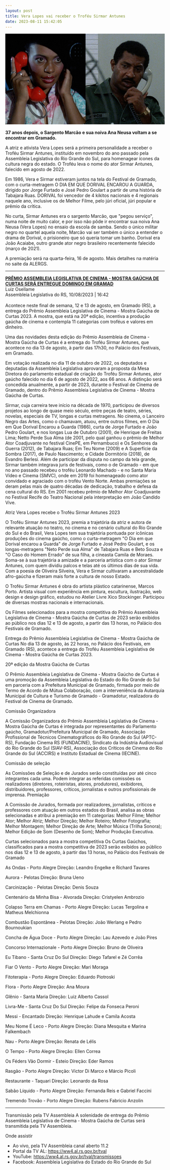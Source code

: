 ```yaml
---
layout: post
title: Vera Lopes vai receber o Troféu Sirmar Antunes
date: 2023-08-11 15:42:05
---
```

![](/uploads/sarg-ananeusa.jpg)

**37 anos depois, o Sargento Marcão e sua noiva Ana Neusa voltam a se encontrar em Gramado.**

A atriz e ativista Vera Lopes será a primeira personalidade a receber o Troféu Sirmar Antunes, instituído em novembro do ano passado pela Assembleia Legislativa do Rio Grande do Sul, para homenagear ícones da cultura negra do estado. O Troféu leva o nome do ator Sirmar Antunes, falecido em agosto de 2022.

Em 1986, Vera e Sirmar estiveram juntos na tela do Festival de Gramado, com o curta-metragem O DIA EM QUE DORIVAL ENCAROU A GUARDA, dirigido por Jorge Furtado e José Pedro Goulart a partir de uma história de Tabajara Ruas. DORIVAL foi vencedor de 4 kikitos nacionais e 4 regionais naquele ano, inclusive os de Melhor Filme, pelo júri oficial, júri popular e prêmio da crítica.

No curta, Sirmar Antunes era o sargento Marcão, que "pegou serviço", numa noite de muito calor, e por isso não pôde ir encontrar sua noiva Ana Neusa (Vera Lopes) no ensaio da escola de samba. Sendo o único militar negro no quartel aquela noite, Marcão vai ser também o único a entender o drama de Dorival, o prisioneiro que só queria tomar um banho. Dorival era João Acaiabe, outro grande ator negro brasileiro recentemente falecido (março de 2021).

A premiação será na quarta-feira, 16 de agosto. Mais detalhes na matéria no saite da ALERGS.

- - -

**[PRÊMIO ASSEMBLEIA LEGISLATIVA DE CINEMA - MOSTRA GAÚCHA DE CURTAS SERÁ ENTREGUE DOMINGO EM GRAMAD](https://ww4.al.rs.gov.br/noticia/332451)**\
Luiz Osellame\
Assembleia Legislativa do RS, 10/08/2023 | 16:42\
\
Acontece neste final de semana, 12 e 13 de agosto, em Gramado (RS), a entrega do Prêmio Assembleia Legislativa de Cinema - Mostra Gaúcha de Curtas 2023. A mostra, que está na 20ª edição, incentiva a produção gaúcha de cinema e contempla 11 categorias com troféus e valores em dinheiro.

Uma das novidades desta edição do Prêmio Assembleia de Cinema - Mostra Gaúcha de Curtas é a entrega do Troféu Sirmar Antunes, que acontece no dia 13 de agosto, à partir das 17h30, no Palácio dos Festivais, em Gramado.

Em votação realizada no dia 11 de outubro de 2022, os deputados e deputadas da Assembleia Legislativa aprovaram a proposta da Mesa Diretora do parlamento estadual de criação do Troféu Sirmar Antunes, ator gaúcho falecido no dia 6 de agosto de 2022, aos 66 anos. A distinção será concedida anualmente, a partir de 2023, durante o Festival de Cinema de Gramado, dentro do Prêmio Assembleia Legislativa de Cinema - Mostra Gaúcha de Curtas.

Sirmar, cuja carreira teve início na década de 1970, participou de diversos projetos ao longo de quase meio século, entre peças de teatro, séries, novelas, especiais de TV, longas e curtas metragens. No cinema, o Lanceiro Negro das Artes, como o chamavam, atuou, entre outros filmes, em O Dia em Que Dorival Encarou a Guarda (1986), curta de Jorge Furtado e João Pedro Goulart, e nos longas Lua de Outubro (2001), de Henrique de Freitas Lima; Netto Perde Sua Alma (de 2001, pelo qual ganhou o prêmio de Melhor Ator Coadjuvante no festival CinePE, em Pernambuco) e Os Senhores da Guerra (2012), de Tabajara Ruas; Em Teu Nome (2009) e A Superfície da Sombra (2017), de Paulo Nascimento; e Cidade Dormitório (2018), de Evandro Berlesi. Além de participar da disputa no campo da tela grande, Sirmar também integrava juris de festivais, como o de Gramado - em que no ano passado recebeu o troféu Leonardo Machado - e no Santa Maria Vídeo e Cinema (SMVC), onde em 2019 foi homenageado como ator convidado e agraciado com o troféu Vento Norte. Ambas premiações se deram pelas mais de quatro décadas de dedicação, trabalho e defesa da cena cultural do RS. Em 2001 recebeu prêmio de Melhor Ator Coadjuvante no Festival Recife do Teatro Nacional pela interpretação em João Candido Vive.

Atriz Vera Lopes recebe o Troféu Sirmar Antunes 2023

O Troféu Sirmar Antunes 2023, premia a trajetória da atriz e autora de relevante atuação no teatro, no cinema e no cenário cultural do Rio Grande do Sul e do Brasil, Vera Lopes tem sua trajetória pontuada por icônicas produções do cinema gaúcho, como o curta-metragem "O Dia em que Dorival encarou a Guarda" de Jorge Furtado e José Pedro Goulart, e os longas-metragens "Neto Perde sua Alma" de Tabajara Ruas e Beto Souza e "O Caso do Homem Errado" de sua filha, a cineasta Camila de Moraes. Soma-se à sua trajetória a amizade e a parceria artística com o ator Sirmar Antunes, com quem dividiu palcos e telas até os últimos dias de sua vida. Com a poesia de Oliveira Silveira, Vera e Sirmar cultivaram a ancestralidade afro-gaúcha e fizeram mais forte a cultura de nosso Estado.

O Troféu Sirmar Antunes é obra do artista plástico catarinense, Marcos Porto. Artista visual com experiência em pintura, escultura, ilustração, web design e design gráfico, estudou no Atelier Livre Xico Stockinger. Participou de diversas mostras nacionais e internacionais.

Os Filmes selecionados para a mostra competitiva do Prêmio Assembleia Legislativa de Cinema - Mostra Gaúcha de Curtas de 2023 serão exibidos ao público nos dias 12 e 13 de agosto, a partir das 13 horas, no Palácio dos Festivais de Gramado.

Entrega do Prêmio Assembleia Legislativa de Cinema - Mostra Gaúcha de Curtas
No dia 13 de agosto, às 22 horas, no Palácio dos Festivais, em Gramado (RS), acontece a entrega do Troféu Assembleia Legislativa de Cinema - Mostra Gaúcha de Curtas 2023.

20ª edição da Mostra Gaúcha de Curtas

O Prêmio Assembleia Legislativa de Cinema - Mostra Gaúcho de Curtas é uma promoção da Assembleia Legislativa do Estado do Rio Grande do Sul em parceria com a Prefeitura Municipal de Gramado, firmada por meio de Termo de Acordo de Mútua Colaboração, com a interveniência da Autarquia Municipal de Cultura e Turismo de Gramado - Gramadotur, realizadora do Festival de Cinema de Gramado.

Comissão Organizadora

A Comissão Organizadora do Prêmio Assembleia Legislativa de Cinema - Mostra Gaúcha de Curtas é integrada por representantes do Parlamento gaúcho, Gramadotur/Prefeitura Municipal de Gramado, Associação Profissional de Técnicos Cinematográficos do Rio Grande do Sul (APTC-RS), Fundação Cinema RS (FUNDACINE), Sindicato da Indústria Audiovisual do Rio Grande do Sul (SIAV-RS), Associação dos Críticos de Cinema do Rio Grande do Sul (ACCIRS) e Instituto Estadual de Cinema (IECINE).

Comissão de seleção

As Comissões de Seleção e de Jurados serão constituídas por até cinco integrantes cada uma. Podem integrar as referidas comissões os realizadores (diretores, roteiristas, atores, produtores), exibidores, distribuidores, professores, críticos, jornalistas e outros profissionais de imprensa. Premiação

A Comissão de Jurados, formada por realizadores, jornalistas, críticos e professores com atuação em outros estados do Brasil, analisa as obras selecionadas e atribui a premiação em 11 categorias: Melhor Filme; Melhor Ator; Melhor Atriz; Melhor Direção; Melhor Roteiro; Melhor Fotografia; Melhor Montagem; Melhor Direção de Arte; Melhor Música (Trilha Sonora); Melhor Edição de Som (Desenho de Som); Melhor Produção Executiva.

Curtas selecionados para a mostra competitiva
Os Curtas Gaúchos, classificados para a mostra competitiva de 2023 serão exibidos ao público nos dias 12 e 13 de agosto, à partir das 13 horas, no Palácio dos Festivais de Gramado

As Ondas - Porto Alegre
Direção: Leandro Engelke e Richard Tavares

Aurora - Pelotas
Direção: Bruna Ueno

Carcinização - Pelotas
Direção: Denis Souza

Centenário da Minha Bisa - Alvorada
Direção: Cristyelen Ambrozio

Colapso Terra em Chamas - Porto Alegre
Direção: Lucas Tergolina e Matheus Melchionna

Combustão Espontânea - Pelotas
Direção: João Werlang e Pedro Bournoukian

Concha de Água Doce - Porto Alegre
Direção: Lau Azevedo e João Pires

Concorso Internazionale - Porto Alegre
Direção: Bruno de Oliveira

Eu Tibano - Santa Cruz Do Sul
Direção: Diego Tafarel e Zé Corrêa

Fiar O Vento - Porto Alegre
Direção: Mari Moraga

Fitoterapia - Porto Alegre
Direção: Eduardo Piotroski

Flora - Porto Alegre
Direção: Ana Moura

Glênio - Santa Maria
Direção: Luiz Alberto Cassol

Livra-Me - Santa Cruz Do Sul
Direção: Felipe da Fonseca Peroni

Messi - Encantado
Direção: Henrique Lahude e Camila Acosta

Meu Nome É Leco - Porto Alegre
Direção: Diana Mesquita e Marina Falkembach

Nau - Porto Alegre
Direção: Renata de Lélis

O Tempo - Porto Alegre
Direção: Ellen Correa

Os Féders Vão Dormir - Esteio
Direção: Eder Ramos

Rasgão - Porto Alegre
Direção: Victor Di Marco e Márcio Picoli

Restaurante - Taquari
Direção: Leonardo da Rosa

Sabão Líquido - Porto Alegre
Direção: Fernanda Reis e Gabriel Faccini

Tremendo Trovão - Porto Alegre
Direção: Rubens Fabricio Anzolin

- - -

Transmissão pela TV Assembleia
A solenidade de entrega do Prêmio Assembleia Legislativa de Cinema - Mostra Gaúcha de Curtas será transmitida pela TV Assembleia.

Onde assistir

* Ao vivo, pela TV Assembleia canal aberto 11.2
* Portal da TV AL: https://ww4.al.rs.gov.br/tval
* YouTube: https://ww4.al.rs.gov.br/tval/transmissoes
* Facebook: Assembleia Legislativa do Estado do Rio Grande do Sul